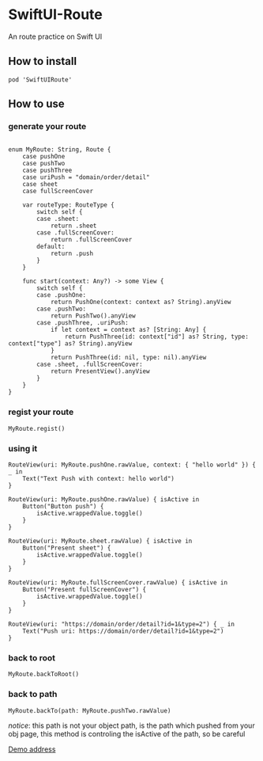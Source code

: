# SwiftUI-Route
An route practice on Swift UI

## How to install

```
pod 'SwiftUIRoute'
```


## How to use

### generate your route

```

enum MyRoute: String, Route {
    case pushOne
    case pushTwo
    case pushThree
    case uriPush = "domain/order/detail"
    case sheet
    case fullScreenCover
    
    var routeType: RouteType {
        switch self {
        case .sheet:
            return .sheet
        case .fullScreenCover:
            return .fullScreenCover
        default:
            return .push
        }
    }
    
    func start(context: Any?) -> some View {
        switch self {
        case .pushOne:
            return PushOne(context: context as? String).anyView
        case .pushTwo:
            return PushTwo().anyView
        case .pushThree, .uriPush:
            if let context = context as? [String: Any] {
                return PushThree(id: context["id"] as? String, type: context["type"] as? String).anyView
            }
            return PushThree(id: nil, type: nil).anyView
        case .sheet, .fullScreenCover:
            return PresentView().anyView
        }
    }
}

```

### regist your route

```
MyRoute.regist()
```

### using it

```
RouteView(uri: MyRoute.pushOne.rawValue, context: { "hello world" }) { _ in
    Text("Text Push with context: hello world")
}
                
RouteView(uri: MyRoute.pushOne.rawValue) { isActive in
    Button("Button push") {
        isActive.wrappedValue.toggle()
    }
}

RouteView(uri: MyRoute.sheet.rawValue) { isActive in
    Button("Present sheet") {
        isActive.wrappedValue.toggle()
    }
}

RouteView(uri: MyRoute.fullScreenCover.rawValue) { isActive in
    Button("Present fullScreenCover") {
        isActive.wrappedValue.toggle()
    }
}

RouteView(uri: "https://domain/order/detail?id=1&type=2") { _ in
    Text("Push uri: https://domain/order/detail?id=1&type=2")
}

```


### back to root

```
MyRoute.backToRoot()
```

### back to path

```
MyRoute.backTo(path: MyRoute.pushTwo.rawValue)
```
*notice*: this path is not your object path, is the path which pushed from your obj page, this method is controling the isActive of the path, so be careful


[Demo address](https://github.com/dushengaojin/SwiftUIRouteDemo.git)
